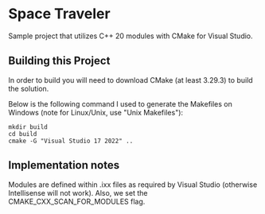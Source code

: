# Space Traveler

Sample project that utilizes C++ 20 modules with CMake for Visual Studio.

## Building this Project
In order to build you will need to download CMake (at least 3.29.3) to build the solution.  

Below is the following command I used to generate the Makefiles on Windows (note for Linux/Unix, use "Unix Makefiles"):

```
mkdir build
cd build
cmake -G "Visual Studio 17 2022" ..

```

## Implementation notes

Modules are defined within .ixx files as required by Visual Studio (otherwise Intellisense will not work). Also, we set the CMAKE_CXX_SCAN_FOR_MODULES flag.